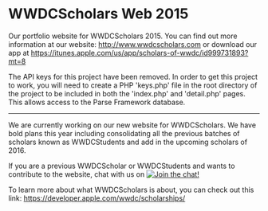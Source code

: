 # WWDCScholars Web 2015

Our portfolio website for WWDCScholars 2015. You can find out more information at our website: http://www.wwdcscholars.com or download our app at https://itunes.apple.com/us/app/scholars-of-wwdc/id999731893?mt=8

The API keys for this project have been removed. In order to get this project to work, you will need to create a PHP 'keys.php' file in the root directory of the project to be included in both the 'index.php' and 'detail.php' pages. This allows access to the Parse Framework database.

* * *

We are currently working on our new website for WWDCScholars. We have bold plans this year including consolidating all the previous batches of scholars known as WWDCStudents and add in the upcoming scholars of 2016.

If you are a previous WWDCScholar or WWDCStudents and wants to contribute to the website, chat with us on  [![Join the chat!](https://img.shields.io/badge/WWDCScholars-JOIN%20CHAT-604887.svg)](https://gitter.im/WWDCScholars/WWDCScholarsHQ)

To learn more about what WWDCScholars is about, you can check out this link: https://developer.apple.com/wwdc/scholarships/
